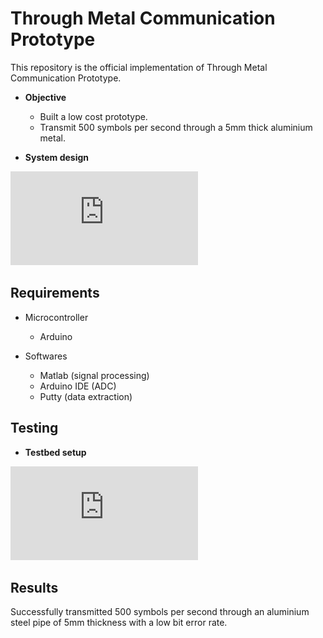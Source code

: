# Through Metal Communication Prototype

This repository is the official implementation of Through Metal Communication Prototype. 

- **Objective**
	- Built a low cost prototype.
	- Transmit 500 symbols per second through a 5mm thick aluminium metal.
	

- **System design**

![Block diagram](https://github.com/nuakojr/Through-metal-Communication/files/9584832/testbed.pdf)



## Requirements

- Microcontroller
	- Arduino

- Softwares
	- Matlab (signal processing)
	- Arduino IDE (ADC)
	- Putty (data extraction)



## Testing

- **Testbed setup**

![Setup](https://github.com/nuakojr/Through-metal-Communication/blob/main/Images/testbed.pdf)




## Results

Successfully transmitted 500 symbols per second through an aluminium steel pipe of 5mm thickness with a low bit error rate.






